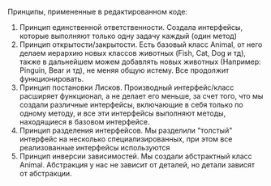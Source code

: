 Принципы, примененные в редактированном коде:
1. Принцип единственной ответственности.
   Создала интерфейсы, которые выполняют только одну задачу каждый (один метод)
2. Принцип открытости/закрытости.
   Есть базовый класс Animal, от него делаем иерархию новых классов животных (Fish, Cat, Dog и тд),
   также в дальнейшем можем добавлять новых животных (Например: Pinguin, Bear и тд), не меняя общую истему. Все продолжит функционировать.
3. Принцип постановки Лисков.
   Производный интерфейс/класс расширяет функционал, а не делает его меньше, за счет того, что мы создали различные интерфейсы,
   включающие в себя только по одному методу, и все эти интерфейсы выполняют методы, находящиеся в базовом интерфейсе.
4. Принцип разделения интерфейсов.
   Мы разделили "толстый" интерфейс на несколько специализированных, при этом все реализованные интерфейсы используются
5. Принцип инверсии зависимостей.
   Мы создали абстрактный класс Animal. Абстракция у нас не зависит от деталей, но детали зависят от абстракции.
   
   
